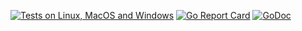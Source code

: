 [![Tests on Linux, MacOS and Windows](https://github.com/bep/awscreate/workflows/Test/badge.svg)](https://github.com/bep/awscreate/actions?query=workflow:Test)
[![Go Report Card](https://goreportcard.com/badge/github.com/bep/awscreate)](https://goreportcard.com/report/github.com/bep/awscreate)
[![GoDoc](https://godoc.org/github.com/bep/awscreate?status.svg)](https://godoc.org/github.com/bep/awscreate)
